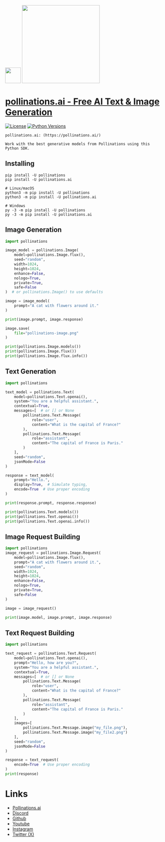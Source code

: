 <div id="header">
  <img src="https://i.ibb.co/p049Y5S/86964862.png" width="50"/>   <img src="https://i.ibb.co/r6JZ336/sketch1700556567238.png" width="250">
</div>

# [pollinations.ai - Free AI Text & Image Generation](https://pypi.org/project/pollinations.ai)
[![License](https://img.shields.io/badge/license-MIT-blue.svg)](https://github.com/toolkitr/tkr/blob/main/LICENSE)
[![Python Versions](https://img.shields.io/badge/python-3-blue)](https://www.python.org/downloads/)

```
pollinations.ai: (https://pollinations.ai/)

Work with the best generative models from Pollinations using this Python SDK.
```

## Installing
```shell
pip install -U pollinations
pip install -U pollinations.ai

# Linux/macOS
python3 -m pip install -U pollinations
python3 -m pip install -U pollinations.ai

# Windows
py -3 -m pip install -U pollinations
py -3 -m pip install -U pollinations.ai
```

## Image Generation
```python
import pollinations

image_model = pollinations.Image(
    model=pollinations.Image.flux(),
    seed="random",
    width=1024,
    height=1024,
    enhance=False,
    nologo=True,
    private=True,
    safe=False
)  # or pollinations.Image() to use defaults

image = image_model(
    prompt="A cat with flowers around it."
)

print(image.prompt, image.response)

image.save(
    file="pollinations-image.png"
)

print(pollinations.Image.models())
print(pollinations.Image.flux())
print(pollinations.Image.flux.info())
```
## Text Generation
```python
import pollinations

text_model = pollinations.Text(
    model=pollinations.Text.openai(),
    system="You are a helpful assistant.",
    contextual=True,
    messages=[  # or [] or None
        pollinations.Text.Message(
            role="user",
            content="What is the capital of France?"
        ),
        pollinations.Text.Message(
            role="assistant",
            content="The capital of France is Paris."
        )
    ],
    seed="random",
    jsonMode=False
)

response = text_model(
    prompt="Hello.",
    display=True,  # Simulate typing,
    encode=True  # Use proper encoding
)

print(response.prompt, response.response)

print(pollinations.Text.models())
print(pollinations.Text.openai())
print(pollinations.Text.openai.info())
```

## Image Request Building
```python
import pollinations
image_request = pollinations.Image.Request(
    model=pollinations.Image.flux(),
    prompt="A cat with flowers around it.",
    seed="random",
    width=1024,
    height=1024,
    enhance=False,
    nologo=True,
    private=True,
    safe=False
)

image = image_request()

print(image.model, image.prompt, image.response)
```

## Text Request Building
```python
import pollinations

text_request = pollinations.Text.Request(
    model=pollinations.Text.openai(),
    prompt="Hello, how are you?",
    system="You are a helpful assistant.",
    contextual=True,
    messages=[  # or [] or None
        pollinations.Text.Message(
            role="user",
            content="What is the capital of France?"
        ),
        pollinations.Text.Message(
            role="assistant",
            content="The capital of France is Paris."
        )
    ],
    images=[
        pollinations.Text.Message.image("my_file.png"),
        pollinations.Text.Message.image("my_file2.png")
    ],
    seed="random",
    jsonMode=False
)

response = text_request(
    encode=True  # Use proper encoding
)
print(response)
```

# Links
- [Pollinations.ai](https://pollinations.ai/)
- [Discord](https://discord.gg/8HqSRhJVxn)
- [Github](https://github.com/pollinations)
- [Youtube](https://www.youtube.com/channel/UCk4yKnLnYfyUmCCbDzOZOug)
- [Instagram](https://instagram.com/pollinations_ai)
- [Twitter (X)](https://twitter.com/pollinations_ai)
